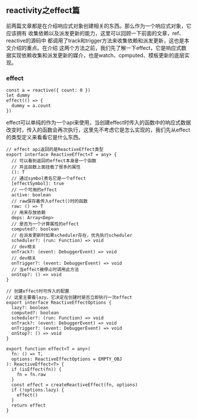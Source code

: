 ## reactivity之effect篇

前两篇文章都是在介绍响应式对象创建相关的东西。那么作为一个响应式对象，它应该拥有
收集依赖以及派发更新的能力，这里可以回顾一下前面的文章，ref、reactive的源码中
都调用了track和trigger方法来收集依赖和派发更新，这也是本文介绍的重点。在介绍
这两个方法之前，我们先了解一下effect，它是响应式数据实现依赖收集和派发更新的媒介，也是watch、cpmputed、模板更新的底层实现。

### effect

    const a = reactive({ count: 0 })
    let dummy
    effect(() => {
      dummy = a.count
    })

effect可以单纯的作为一个api来使用，当创建effect时传入的函数中的响应式数据改变时，传入的函数会再次执行，这里先不考虑它是怎么实现的，我们先从effect的类型定义来看看它是什么东西。

    // effect api返回的是ReactiveEffect类型
    export interface ReactiveEffect<T = any> {
      // 可以看到返回的effect本身是一个函数
      // 并且函数上面挂载了很多的属性
      (): T
      // 通过symbol表名它是一个effect
      [effectSymbol]: true
      // 一个可用的effect
      active: boolean
      // raw保存着传入effect()时的函数
      raw: () => T
      // 用来存放依赖
      deps: Array<Dep>
      // 是否为一个计算属性的effect
      computed?: boolean
      // 在派发更新时如果scheduler存在，优先执行scheduler
      scheduler?: (run: Function) => void
      // dev相关
      onTrack?: (event: DebuggerEvent) => void
      // dev相关
      onTrigger?: (event: DebuggerEvent) => void
      // 当effect被停止时调用此方法
      onStop?: () => void
    }

    // 创建effect时可传入的配置
    // 这里主要看lazy，它决定在创建时是否立即执行一次effect
    export interface ReactiveEffectOptions {
      lazy?: boolean
      computed?: boolean
      scheduler?: (run: Function) => void
      onTrack?: (event: DebuggerEvent) => void
      onTrigger?: (event: DebuggerEvent) => void
      onStop?: () => void
    }

    export function effect<T = any>(
      fn: () => T,
      options: ReactiveEffectOptions = EMPTY_OBJ
    ): ReactiveEffect<T> {
      if (isEffect(fn)) {
        fn = fn.raw
      }
      const effect = createReactiveEffect(fn, options)
      if (!options.lazy) {
        effect()
      }
      return effect
    }